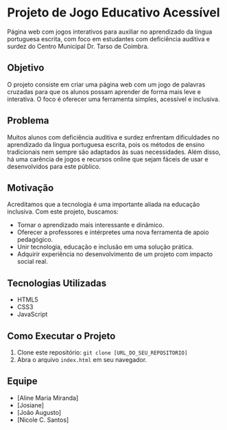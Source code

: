 
# Projeto de Jogo Educativo Acessível

Página web com jogos interativos para auxiliar no aprendizado da língua portuguesa escrita, com foco em estudantes com deficiência auditiva e surdez do Centro Municipal Dr. Tarso de Coimbra.

## Objetivo

O projeto consiste em criar uma página web com um jogo de palavras cruzadas para que os alunos possam aprender de forma mais leve e interativa. O foco é oferecer uma ferramenta simples, acessível e inclusiva.

## Problema

Muitos alunos com deficiência auditiva e surdez enfrentam dificuldades no aprendizado da língua portuguesa escrita, pois os métodos de ensino tradicionais nem sempre são adaptados às suas necessidades. Além disso, há uma carência de jogos e recursos online que sejam fáceis de usar e desenvolvidos para este público.

## Motivação

Acreditamos que a tecnologia é uma importante aliada na educação inclusiva. Com este projeto, buscamos:
- Tornar o aprendizado mais interessante e dinâmico.
- Oferecer a professores e intérpretes uma nova ferramenta de apoio pedagógico.
- Unir tecnologia, educação e inclusão em uma solução prática.
- Adquirir experiência no desenvolvimento de um projeto com impacto social real.

## Tecnologias Utilizadas

* HTML5
* CSS3
* JavaScript

## Como Executar o Projeto

1. Clone este repositório: `git clone [URL_DO_SEU_REPOSITORIO]`
2. Abra o arquivo `index.html` em seu navegador.

## Equipe

* [Aline Maria Miranda]
* [Josiane]
* [João Augusto]
* [Nicole C. Santos]
